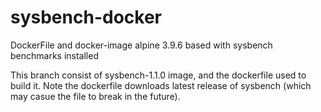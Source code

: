# sysbench-docker
DockerFile and docker-image alpine 3.9.6 based with sysbench benchmarks installed

This branch consist of sysbench-1.1.0 image, and the dockerfile used to build it.
Note the dockerfile downloads latest release of sysbench (which may casue the file to break in the future).
